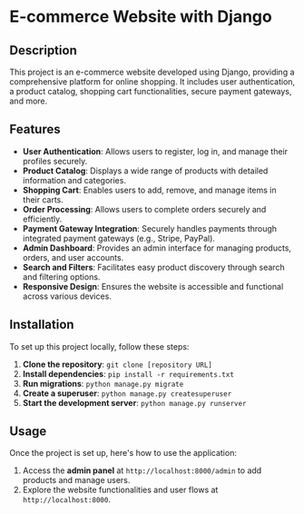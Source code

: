 # E-commerce Website with Django

## Description
This project is an e-commerce website developed using Django, providing a comprehensive platform for online shopping. It includes user authentication, a product catalog, shopping cart functionalities, secure payment gateways, and more.

## Features
- **User Authentication**: Allows users to register, log in, and manage their profiles securely.
- **Product Catalog**: Displays a wide range of products with detailed information and categories.
- **Shopping Cart**: Enables users to add, remove, and manage items in their carts.
- **Order Processing**: Allows users to complete orders securely and efficiently.
- **Payment Gateway Integration**: Securely handles payments through integrated payment gateways (e.g., Stripe, PayPal).
- **Admin Dashboard**: Provides an admin interface for managing products, orders, and user accounts.
- **Search and Filters**: Facilitates easy product discovery through search and filtering options.
- **Responsive Design**: Ensures the website is accessible and functional across various devices.

## Installation
To set up this project locally, follow these steps:

1. **Clone the repository**: `git clone [repository URL]`
2. **Install dependencies**: `pip install -r requirements.txt`
3. **Run migrations**: `python manage.py migrate`
4. **Create a superuser**: `python manage.py createsuperuser`
5. **Start the development server**: `python manage.py runserver`

## Usage
Once the project is set up, here's how to use the application:

1. Access the **admin panel** at `http://localhost:8000/admin` to add products and manage users.
2. Explore the website functionalities and user flows at `http://localhost:8000`.


